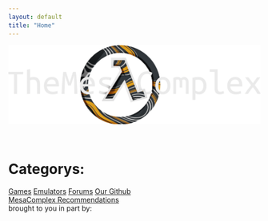 ```yaml
---
layout: default
title: "Home"
---
```


<script type="text/javascript" src="js/splashtext.js"></script>
<script type="text/javascript" src="js/consolelog.js"></script>
<head>
<script type="text/javascript">
    window._mNHandle = window._mNHandle || {};
    window._mNHandle.queue = window._mNHandle.queue || [];
    medianet_versionId = "3121199";
</script>
<script src="https://contextual.media.net/dmedianet.js?cid=8CUI477C5" async="async"></script>
<script async src="https://pagead2.googlesyndication.com/pagead/js/adsbygoogle.js?client=ca-pub-1455382176703207"
     crossorigin="anonymous"></script>
</head>
<!-- Google Tag Manager -->
<script>(function(w,d,s,l,i){w[l]=w[l]||[];w[l].push({'gtm.start':
new Date().getTime(),event:'gtm.js'});var f=d.getElementsByTagName(s)[0],
j=d.createElement(s),dl=l!='dataLayer'?'&l='+l:'';j.async=true;j.src=
'https://www.googletagmanager.com/gtm.js?id='+i+dl;f.parentNode.insertBefore(j,f);
})(window,document,'script','dataLayer','GTM-WZ946DH');</script>
<!-- End Google Tag Manager -->
<script async src="https://pagead2.googlesyndication.com/pagead/js/adsbygoogle.js?client=ca-pub-1455382176703207"
     crossorigin="anonymous"></script>
<img alt="bannerlogo" src="images/bannerlogo.png" alt="bannerlogo" class="bannerlogo">
<br>
<p id="splash"></p>
<br>
<h1 class="text-center">Categorys:</h1>
<a class="list" href="games">Games</a>
<a class="list" href="emulators">Emulators</a>
<a class="list" href="https://forum.mesacomplex.tk/">Forums</a>
<a class="list" href="https://github.com/Bored-Entertainment/themesacomplex">Our Github</a>
<br>
<a class="recommend" href="recommend">MesaComplex Recommendations</a>
<br>
<div id="514763859">
    <script type="text/javascript">
        try {
            window._mNHandle.queue.push(function (){
                window._mNDetails.loadTag("514763859", "728x90", "514763859");
            });
        }
        catch (error) {}
    </script>
</div>
<footer>
<a>brought to you in part by:</a>
<br>
<p id="sponsor"></p>
</footer>
<!-- Google Tag Manager (noscript) -->
<noscript><iframe src="https://www.googletagmanager.com/ns.html?id=GTM-WZ946DH"
height="0" width="0" style="display:none;visibility:hidden"></iframe></noscript>
<!-- End Google Tag Manager (noscript) -->
